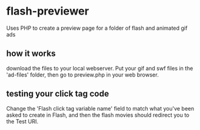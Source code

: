 # flash-previewer
Uses PHP to create a preview page for a folder of flash and animated gif ads

## how it works
download the files to your local webserver. Put your gif and swf files in the 'ad-files' folder, then go to preview.php in your web browser.

## testing your click tag code
Change the 'Flash click tag variable name' field to match what you've been asked to create in Flash, and then the flash movies should redirect you to the Test URI.
